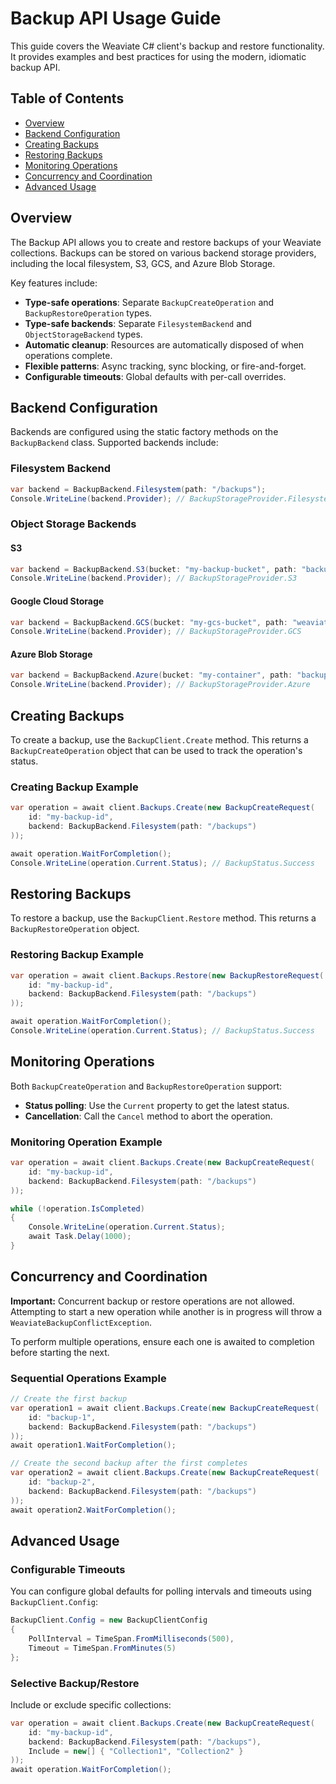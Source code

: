 # Backup API Usage Guide

This guide covers the Weaviate C# client's backup and restore functionality. It provides examples and best practices for using the modern, idiomatic backup API.

## Table of Contents

- [Overview](#overview)
- [Backend Configuration](#backend-configuration)
- [Creating Backups](#creating-backups)
- [Restoring Backups](#restoring-backups)
- [Monitoring Operations](#monitoring-operations)
- [Concurrency and Coordination](#concurrency-and-coordination)
- [Advanced Usage](#advanced-usage)

## Overview

The Backup API allows you to create and restore backups of your Weaviate collections. Backups can be stored on various backend storage providers, including the local filesystem, S3, GCS, and Azure Blob Storage.

Key features include:

- **Type-safe operations**: Separate `BackupCreateOperation` and `BackupRestoreOperation` types.
- **Type-safe backends**: Separate `FilesystemBackend` and `ObjectStorageBackend` types.
- **Automatic cleanup**: Resources are automatically disposed of when operations complete.
- **Flexible patterns**: Async tracking, sync blocking, or fire-and-forget.
- **Configurable timeouts**: Global defaults with per-call overrides.

## Backend Configuration

Backends are configured using the static factory methods on the `BackupBackend` class. Supported backends include:

### Filesystem Backend

```csharp
var backend = BackupBackend.Filesystem(path: "/backups");
Console.WriteLine(backend.Provider); // BackupStorageProvider.Filesystem
```

### Object Storage Backends

#### S3

```csharp
var backend = BackupBackend.S3(bucket: "my-backup-bucket", path: "backups/");
Console.WriteLine(backend.Provider); // BackupStorageProvider.S3
```

#### Google Cloud Storage

```csharp
var backend = BackupBackend.GCS(bucket: "my-gcs-bucket", path: "weaviate-backups");
Console.WriteLine(backend.Provider); // BackupStorageProvider.GCS
```

#### Azure Blob Storage

```csharp
var backend = BackupBackend.Azure(bucket: "my-container", path: "backups");
Console.WriteLine(backend.Provider); // BackupStorageProvider.Azure
```

## Creating Backups

To create a backup, use the `BackupClient.Create` method. This returns a `BackupCreateOperation` object that can be used to track the operation's status.

### Creating Backup Example

```csharp
var operation = await client.Backups.Create(new BackupCreateRequest(
    id: "my-backup-id",
    backend: BackupBackend.Filesystem(path: "/backups")
));

await operation.WaitForCompletion();
Console.WriteLine(operation.Current.Status); // BackupStatus.Success
```

## Restoring Backups

To restore a backup, use the `BackupClient.Restore` method. This returns a `BackupRestoreOperation` object.

### Restoring Backup Example

```csharp
var operation = await client.Backups.Restore(new BackupRestoreRequest(
    id: "my-backup-id",
    backend: BackupBackend.Filesystem(path: "/backups")
));

await operation.WaitForCompletion();
Console.WriteLine(operation.Current.Status); // BackupStatus.Success
```

## Monitoring Operations

Both `BackupCreateOperation` and `BackupRestoreOperation` support:

- **Status polling**: Use the `Current` property to get the latest status.
- **Cancellation**: Call the `Cancel` method to abort the operation.

### Monitoring Operation Example

```csharp
var operation = await client.Backups.Create(new BackupCreateRequest(
    id: "my-backup-id",
    backend: BackupBackend.Filesystem(path: "/backups")
));

while (!operation.IsCompleted)
{
    Console.WriteLine(operation.Current.Status);
    await Task.Delay(1000);
}
```

## Concurrency and Coordination

**Important:** Concurrent backup or restore operations are not allowed. Attempting to start a new operation while another is in progress will throw a `WeaviateBackupConflictException`.

To perform multiple operations, ensure each one is awaited to completion before starting the next.

### Sequential Operations Example

```csharp
// Create the first backup
var operation1 = await client.Backups.Create(new BackupCreateRequest(
    id: "backup-1",
    backend: BackupBackend.Filesystem(path: "/backups")
));
await operation1.WaitForCompletion();

// Create the second backup after the first completes
var operation2 = await client.Backups.Create(new BackupCreateRequest(
    id: "backup-2",
    backend: BackupBackend.Filesystem(path: "/backups")
));
await operation2.WaitForCompletion();
```

## Advanced Usage

### Configurable Timeouts

You can configure global defaults for polling intervals and timeouts using `BackupClient.Config`:

```csharp
BackupClient.Config = new BackupClientConfig
{
    PollInterval = TimeSpan.FromMilliseconds(500),
    Timeout = TimeSpan.FromMinutes(5)
};
```

### Selective Backup/Restore

Include or exclude specific collections:

```csharp
var operation = await client.Backups.Create(new BackupCreateRequest(
    id: "my-backup-id",
    backend: BackupBackend.Filesystem(path: "/backups"),
    Include = new[] { "Collection1", "Collection2" }
));
await operation.WaitForCompletion();
```
